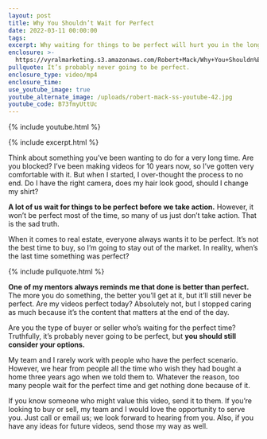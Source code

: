 ```yaml
---
layout: post
title: Why You Shouldn’t Wait for Perfect
date: 2022-03-11 00:00:00
tags:
excerpt: Why waiting for things to be perfect will hurt you in the long run.
enclosure: >-
  https://vyralmarketing.s3.amazonaws.com/Robert+Mack/Why+You+Shouldn%E2%80%99t+Wait+for+Perfect.mp4
pullquote: It’s probably never going to be perfect.
enclosure_type: video/mp4
enclosure_time:
use_youtube_image: true
youtube_alternate_image: /uploads/robert-mack-ss-youtube-42.jpg
youtube_code: B73fmyUttUc
---
```

{% include youtube.html %}

{% include excerpt.html %}

Think about something you’ve been wanting to do for a very long time. Are you blocked? I’ve been making videos for 10 years now, so I’ve gotten very comfortable with it. But when I started, I over-thought the process to no end. Do I have the right camera, does my hair look good, should I change my shirt?&nbsp;

**A lot of us wait for things to be perfect before we take action.** However, it won’t be perfect most of the time, so many of us just don’t take action. That is the sad truth.

When it comes to real estate, everyone always wants it to be perfect. It’s not the best time to buy, so I’m going to stay out of the market. In reality, when’s the last time something was perfect?&nbsp;

{% include pullquote.html %}

**One of my mentors always reminds me that done is better than perfect.** The more you do something, the better you’ll get at it, but it’ll still never be perfect. Are my videos perfect today? Absolutely not, but I stopped caring as much because it’s the content that matters at the end of the day.

Are you the type of buyer or seller who’s waiting for the perfect time? Truthfully, it’s probably never going to be perfect, but **you should still consider your options.&nbsp;**

My team and I rarely work with people who have the perfect scenario. However, we hear from people all the time who wish they had bought a home three years ago when we told them to. Whatever the reason, too many people wait for the perfect time and get nothing done because of it.

If you know someone who might value this video, send it to them. If you’re looking to buy or sell, my team and I would love the opportunity to serve you. Just call or email us; we look forward to hearing from you. Also, if you have any ideas for future videos, send those my way as well.
